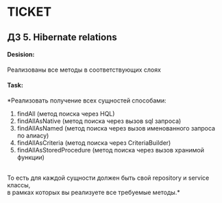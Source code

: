 # TICKET
## ДЗ 5. Hibernate relations

#### Desision: 

Реализованы все методы в соответствующих слоях <br>


#### Task: 
*Реализовать получение всех сущностей способами: <br>
1. findAll (метод поиска через HQL)<br>
2. findAllAsNative (метод поиска через вызов sql запроса)<br>
3. findAllAsNamed (метод поиска через вызов именованного запроса по алиасу)<br> 
4. findAllAsCriteria (метод поиска через CriteriaBuilder)<br>
5. findAllAsStoredProcedure (метод поиска через вызов хранимой функции)<br>
<br> 
 То есть для каждой сущности должен быть свой repository и service классы,<br>
 в рамках которых вы реализуете все требуемые методы.*<br>


